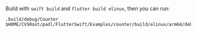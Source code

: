 Build with `swift build` and `flutter build elinux`, then you can run:


```
.build/debug/Counter $HOME/CVSRoot/padl/FlutterSwift/Examples/counter/build/elinux/arm64/debug/bundle
```

